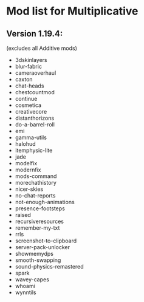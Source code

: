 # Mod list for Multiplicative

## Version 1.19.4:
(excludes all Additive mods)

- 3dskinlayers
- blur-fabric
- cameraoverhaul
- caxton
- chat-heads
- chestcountmod
- continue
- cosmetica
- creativecore
- distanthorizons
- do-a-barrel-roll
- emi
- gamma-utils
- halohud
- itemphysic-lite
- jade
- modelfix
- modernfix
- mods-command
- morechathistory
- nicer-skies
- no-chat-reports
- not-enough-animations
- presence-footsteps
- raised
- recursiveresources
- remember-my-txt
- rrls
- screenshot-to-clipboard
- server-pack-unlocker
- showmemydps
- smooth-swapping
- sound-physics-remastered
- spark
- wavey-capes
- whoami
- wynntils
